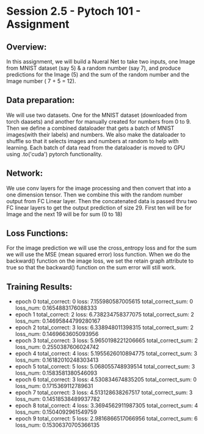# Session 2.5 - Pytoch 101 - Assignment 
## Overview:
In this assignment, we will build a Nueral Net to take two inputs, one Image from MNIST dataset (say 5) & a random number (say 7), and produce predictions for the Image (5) and the sum of the random number and the Image number ( 7 + 5 = 12).

## Data preparation:
We will use two datasets. One for the MNIST dataset (downloaded from torch daasets) and another for manually created for numbers from 0 to 9. Then we define a combined dataloader that gets a batch of MNIST images(with their labels) and numbers. We also make the dataloader to shuffle so that it selects images and numbers at random to help with learning. Each batch of data read from the dataloader is moved to GPU using .to('cuda') pytorch functionality.

## Network:
We use conv layers for the image processing and then convert that into a one dimension tensor. Then we combine this with the random number output from FC Linear layer. Then the concatenated data is passed thru two FC linear layers to get the output prediction of size 29. First ten will be for Image and the next 19 will be for sum (0 to 18)

## Loss Functions:
For the image prediction we will use the cross_entropy loss and for the sum we will use the MSE (mean squared error) loss function. 
When we do the backward() function on the image loss, we set the retain graph attribute to true so that the backward() function on the sum error will still work.

## Training Results:
- epoch 0 total_correct: 0 loss: 7.155980587005615 total_correct_sum: 0 loss_num: 0.1654883176088333
- epoch 1 total_correct: 2 loss: 6.738234758377075 total_correct_sum: 2 loss_num: 0.14695844799280167
- epoch 2 total_correct: 3 loss: 6.338948011398315 total_correct_sum: 2 loss_num: 0.1469663605093956
- epoch 3 total_correct: 3 loss: 5.9650198221206665 total_correct_sum: 2 loss_num: 0.2550387606024742
- epoch 4 total_correct: 4 loss: 5.1955626010894775 total_correct_sum: 3 loss_num: 0.16182010248303413
- epoch 5 total_correct: 5 loss: 5.068055748939514 total_correct_sum: 3 loss_num: 0.1583581380546093
- epoch 6 total_correct: 3 loss: 4.530834674835205 total_correct_sum: 0 loss_num: 0.1715369112789631
- epoch 7 total_correct: 3 loss: 4.513128638267517 total_correct_sum: 3 loss_num: 0.14518538489937782
- epoch 8 total_correct: 4 loss: 3.3694562911987305 total_correct_sum: 4 loss_num: 0.1504092961549759
- epoch 9 total_correct: 5 loss: 2.9816866517066956 total_correct_sum: 6 loss_num: 0.15306370705366135


